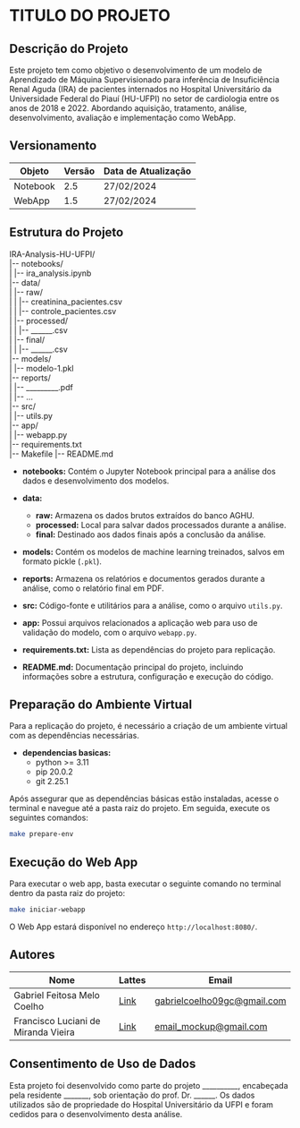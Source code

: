 # TITULO DO PROJETO

## Descrição do Projeto

Este projeto tem como objetivo o desenvolvimento de um modelo de Aprendizado de Máquina Supervisionado para inferência de Insuficiência Renal Aguda (IRA) de pacientes internados no Hospital Universitário da Universidade Federal do Piauí (HU-UFPI) no setor de cardiologia entre os anos de 2018 e 2022. Abordando aquisição, tratamento, análise, desenvolvimento, avaliação e implementação como WebApp.

## Versionamento
| Objeto | Versão | Data de Atualização |
|--------|--------|---------------------|
| Notebook | 2.5 | 27/02/2024 |
| WebApp | 1.5 | 27/02/2024 |

## Estrutura do Projeto

IRA-Analysis-HU-UFPI/  
|-- notebooks/  
|   |-- ira_analysis.ipynb  
|-- data/  
|   |-- raw/  
|   |   |-- creatinina_pacientes.csv  
|   |   |-- controle_pacientes.csv  
|   |-- processed/  
|   |   |-- ______.csv  
|   |-- final/  
|   |   |-- ______.csv  
|-- models/  
|   |-- modelo-1.pkl  
|-- reports/  
|   |-- _________.pdf  
|   |-- ...  
|-- src/  
|   |-- utils.py  
|-- app/  
|   |-- webapp.py  
|-- requirements.txt  
|-- Makefile
|-- README.md  

- **notebooks:** Contém o Jupyter Notebook principal para a análise dos dados e desenvolvimento dos modelos.
  
- **data:**
  - **raw:** Armazena os dados brutos extraídos do banco AGHU.
  - **processed:** Local para salvar dados processados durante a análise.
  - **final:** Destinado aos dados finais após a conclusão da análise.

- **models:** Contém os modelos de machine learning treinados, salvos em formato pickle (`.pkl`).

- **reports:** Armazena os relatórios e documentos gerados durante a análise, como o relatório final em PDF.

- **src:** Código-fonte e utilitários para a análise, como o arquivo `utils.py`.

- **app:** Possui arquivos relacionados a aplicação web para uso de validação do modelo, com o arquivo `webapp.py`.

- **requirements.txt:** Lista as dependências do projeto para replicação.

- **README.md:** Documentação principal do projeto, incluindo informações sobre a estrutura, configuração e execução do código.

## Preparação do Ambiente Virtual

Para a replicação do projeto, é necessário a criação de um ambiente virtual com as dependências necessárias.

- **dependencias basicas:**  
  - python >= 3.11
  - pip 20.0.2
  - git 2.25.1

Após assegurar que as dependências básicas estão instaladas, acesse o terminal e navegue até a pasta raiz do projeto. Em seguida, execute os seguintes comandos:

```bash
make prepare-env
```

## Execução do Web App

Para executar o web app, basta executar o seguinte comando no terminal dentro da pasta raiz do projeto:

```bash
make iniciar-webapp
```

O Web App estará disponível no endereço `http://localhost:8080/`.

## Autores

| Nome              | Lattes                   | Email                      |
|-------------------|--------------------------|----------------------------|
| Gabriel Feitosa Melo Coelho | [Link](http://lattes.cnpq.br/4697851599945993) | gabrielcoelho09gc@gmail.com |
| Francisco Luciani de Miranda Vieira | [Link](http://lattes.cnpq.br/4627829411266800) | email_mockup@gmail.com |


## Consentimento de Uso de Dados

Esta projeto foi desenvolvido como parte do projeto __________, encabeçada pela residente _______, sob orientação do prof. Dr. ______. Os dados utilizados são de propriedade do Hospital Universitário da UFPI e foram cedidos para o desenvolvimento desta análise.

